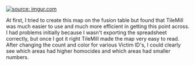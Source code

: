 <a href="http://imgur.com/i1cgm3c"><img src="http://i.imgur.com/i1cgm3c.png" title="source: imgur.com" /></a>


At first, I tried to create this map on the fusion table but found that TileMill was much easier to use and much more efficient in getting this point across. I had problems initially because I wasn't exporting the spreadsheet correctly, but once I got it right TileMill made the map very easy to read. After changing the count and color for various Victim ID's, I could clearly see which areas had higher homocides and which areas had smaller numbers.
